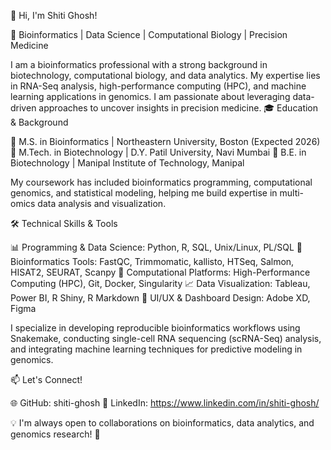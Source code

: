 👋 Hi, I'm Shiti Ghosh!

🔬 Bioinformatics | Data Science | Computational Biology | Precision Medicine

I am a bioinformatics professional with a strong background in biotechnology, computational biology, and data analytics. My expertise lies in RNA-Seq analysis, high-performance computing (HPC), and machine learning applications in genomics. I am passionate about leveraging data-driven approaches to uncover insights in precision medicine.
🎓 Education & Background

📍 M.S. in Bioinformatics | Northeastern University, Boston (Expected 2026)
📍 M.Tech. in Biotechnology | D.Y. Patil University, Navi Mumbai
📍 B.E. in Biotechnology | Manipal Institute of Technology, Manipal

My coursework has included bioinformatics programming, computational genomics, and statistical modeling, helping me build expertise in multi-omics data analysis and visualization.

🛠️ Technical Skills & Tools

📊 Programming & Data Science: Python, R, SQL, Unix/Linux, PL/SQL
🧬 Bioinformatics Tools: FastQC, Trimmomatic, kallisto, HTSeq, Salmon, HISAT2, SEURAT, Scanpy
🚀 Computational Platforms: High-Performance Computing (HPC), Git, Docker, Singularity
📈 Data Visualization: Tableau, Power BI, R Shiny, R Markdown
🎨 UI/UX & Dashboard Design: Adobe XD, Figma

I specialize in developing reproducible bioinformatics workflows using Snakemake, conducting single-cell RNA sequencing (scRNA-Seq) analysis, and integrating machine learning techniques for predictive modeling in genomics.

📫 Let's Connect!

🌐 GitHub: shiti-ghosh
🔗 LinkedIn: https://www.linkedin.com/in/shiti-ghosh/

💡 I'm always open to collaborations on bioinformatics, data analytics, and genomics research! 🚀



<!---
shiti-ghosh/shiti-ghosh is a ✨ special ✨ repository because its `README.md` (this file) appears on your GitHub profile.
You can click the Preview link to take a look at your changes.
--->
